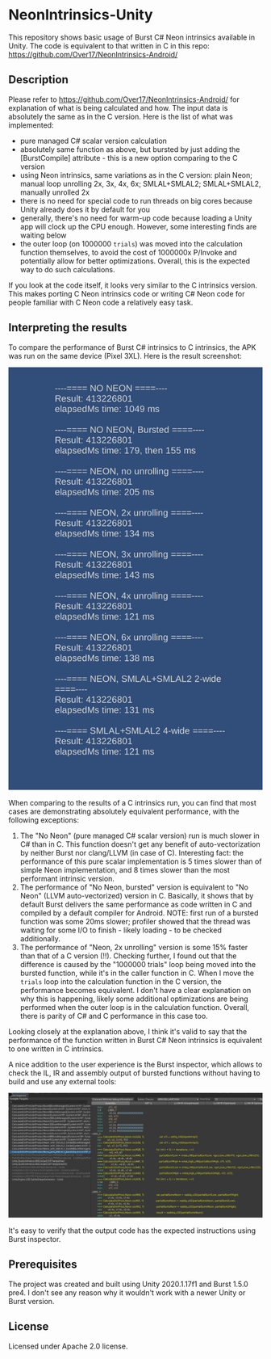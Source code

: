 # NeonIntrinsics-Unity
This repository shows basic usage of Burst C# Neon intrinsics available in Unity. The code is equivalent to that written in C in this repo: https://github.com/Over17/NeonIntrinsics-Android/

## Description
Please refer to https://github.com/Over17/NeonIntrinsics-Android/ for explanation of what is being calculated and how. The input data is absolutely the same as in the C version.
Here is the list of what was implemented:
- pure managed C# scalar version calculation
- absolutely same function as above, but bursted by just adding the [BurstCompile] attribute - this is a new option comparing to the C version
- using Neon intrinsics, same variations as in the C version: plain Neon; manual loop unrolling 2x, 3x, 4x, 6x; SMLAL+SMLAL2; SMLAL+SMLAL2, manually unrolled 2x
- there is no need for special code to run threads on big cores because Unity already does it by default for you
- generally, there's no need for warm-up code because loading a Unity app will clock up the CPU enough. However, some interesting finds are waiting below
- the outer loop (on 1000000 `trials`) was moved into the calculation function themselves, to avoid the cost of 1000000x P/Invoke and potentially allow for better optimizations. Overall, this is the expected way to do such calculations.

If you look at the code itself, it looks very similar to the C intrinsics version. This makes porting C Neon intrinsics code or writing C# Neon code for people familiar with C Neon code a relatively easy task.

## Interpreting the results
To compare the performance of Burst C# intrinsics to C intrinsics, the APK was run on the same device (Pixel 3XL). Here is the result screenshot:

![Results screenshot](results_burst.png)

When comparing to the results of a C intrinsics run, you can find that most cases are demonstrating absolutely equivalent performance, with the following exceptions:

1. The "No Neon" (pure managed C# scalar version) run is much slower in C# than in C. This function doesn't get any benefit of auto-vectorization by neither Burst nor clang/LLVM (in case of C). Interesting fact: the performance of this pure scalar implementation is 5 times slower than of simple Neon implementation, and 8 times slower than the most performant intrinsic version.
2. The performance of "No Neon, bursted" version is equivalent to "No Neon" (LLVM auto-vectorized) version in C. Basically, it shows that by default Burst delivers the same performance as code written in C and compiled by a default compiler for Android. NOTE: first run of a bursted function was some 20ms slower; profiler showed that the thread was waiting for some I/O to finish - likely loading - to be checked additionally.
3. The performance of "Neon, 2x unrolling" version is some 15% faster than that of a C version (!!). Checking further, I found out that the difference is caused by the "1000000 trials" loop being moved into the bursted function, while it's in the caller function in C. When I move the `trials` loop into the calculation function in the C version, the performance becomes equivalent. I don't have a clear explanation on why this is happening, likely some additional optimizations are being performed when the outer loop is in the calculation function. Overall, there is parity of C# and C performance in this case too.

Looking closely at the explanation above, I think it's valid to say that the performance of the function written in Burst C# Neon intrinsics is equivalent to one written in C intrinsics.

A nice addition to the user experience is the Burst inspector, which allows to check the IL, IR and assembly output of bursted functions without having to build and use any external tools:

![Burst inspector screenshot](burst_inspector.png)

It's easy to verify that the output code has the expected instructions using Burst inspector.

## Prerequisites
The project was created and built using Unity 2020.1.17f1 and Burst 1.5.0 pre4. I don't see any reason why it wouldn't work with a newer Unity or Burst version.

## License
Licensed under Apache 2.0 license.
